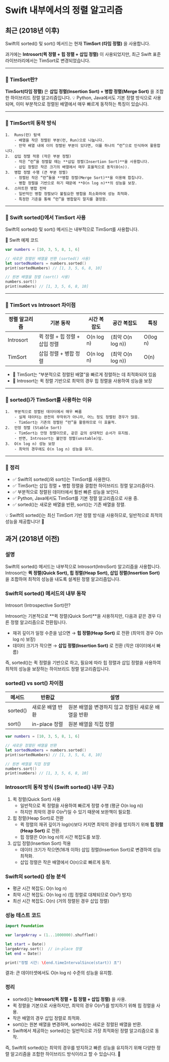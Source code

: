 # Swift 내부에서의 정렬 알고리즘
## 최근 (2018년 이후)
Swift의 sorted() 및 sort() 메서드는 현재 **TimSort (타임 정렬)** 을 사용합니다.

과거에는 **Introsort(퀵 정렬 + 힙 정렬 + 삽입 정렬)** 이 사용되었지만, 최근 Swift 표준 라이브러리에서는 TimSort로 변경되었습니다.

---

### 📌 TimSort란?

**TimSort(타임 정렬)** 은 **삽입 정렬(Insertion Sort) + 병합 정렬(Merge Sort)** 을 조합한 하이브리드 정렬 알고리즘입니다.
💡 Python, Java에서도 기본 정렬 방식으로 사용되며, 이미 부분적으로 정렬된 배열에서 매우 빠르게 동작하는 특징이 있습니다.

--- 

### 📌 TimSort의 동작 방식
	1.	Runs(런) 탐색
	    - 배열을 작은 정렬된 부분(런, Run)으로 나눕니다.
	    - 만약 배열 내에 이미 정렬된 부분이 있다면, 이를 하나의 “런”으로 인식하여 활용합니다.
	2.	삽입 정렬 적용 (작은 부분 정렬)
	    - 작은 “런”을 정렬할 때는 **삽입 정렬(Insertion Sort)**을 사용합니다.
	    - 삽입 정렬은 작은 크기의 배열에서 매우 효율적으로 동작(O(n)).
	3.	병합 정렬 수행 (큰 부분 정렬)
	    - 정렬된 작은 “런”들을 **병합 정렬(Merge Sort)**을 이용해 합칩니다.
	    - 병합 정렬을 기반으로 하기 때문에 **O(n log n)**의 성능을 보장.
	4.	스마트한 병합 전략
	    - 일반적인 병합 정렬보다 불필요한 병합을 최소화하여 성능 최적화.
	    - 특정한 기준을 통해 “런”을 병합할지 말지를 결정함.

---

### 📌 Swift sorted()에서 TimSort 사용

Swift의 sorted() 및 sort() 메서드는 내부적으로 TimSort를 사용합니다.

🚀 Swift 예제 코드
```swift
var numbers = [10, 3, 5, 8, 1, 6]

// 새로운 정렬된 배열을 반환 (sorted() 사용)
let sortedNumbers = numbers.sorted()
print(sortedNumbers) // [1, 3, 5, 6, 8, 10]

// 원본 배열을 정렬 (sort() 사용)
numbers.sort()
print(numbers) // [1, 3, 5, 6, 8, 10]
```

---

### 📌 TimSort vs Introsort 차이점

정렬 알고리즘 |	기본 동작 |	시간 복잡도 |	공간 복잡도 |	특징
-------|-------|-------|-------|-------
Introsort |	퀵 정렬 + 힙 정렬 + 삽입 정렬 |	O(n log n) | (최악 O(n log n)) |	O(log n)	|퀵 정렬 기반, 힙 정렬로 보완
TimSort |	삽입 정렬 + 병합 정렬 |	O(n log n) | (최악 O(n log n)) |	O(n) |	이미 정렬된 배열에서 빠름

- 🚀 TimSort는 “부분적으로 정렬된 배열”을 빠르게 정렬하는 데 최적화되어 있음
- 🚀 Introsort는 퀵 정렬 기반으로 최악의 경우 힙 정렬을 사용하여 성능을 보장

--- 

### 📌 sorted()가 TimSort를 사용하는 이유
	1.	부분적으로 정렬된 데이터에서 매우 빠름
	    - 실제 데이터는 완전히 무작위가 아니라, 어느 정도 정렬된 경우가 많음.
	    - TimSort는 기존의 정렬된 “런”을 활용하므로 더 효율적.
	2.	안정 정렬 (Stable Sort)
	    - TimSort는 안정 정렬이므로, 같은 값의 상대적인 순서가 유지됨.
	    - 반면, Introsort는 불안정 정렬(unstable)임.
	3.	O(n log n) 성능 보장
	    - 최악의 경우에도 O(n log n) 성능을 유지.

--- 

### 📌 정리
 - ✅ Swift의 sorted()와 sort()는 TimSort를 사용한다.
 - ✅ TimSort는 삽입 정렬 + 병합 정렬을 결합한 하이브리드 정렬 알고리즘이다.
 - ✅ 부분적으로 정렬된 데이터에서 훨씬 빠른 성능을 보인다.
 - ✅ Python, Java에서도 TimSort를 기본 정렬 알고리즘으로 사용 중.
 - ✅ sorted()는 새로운 배열을 반환, sort()는 기존 배열을 정렬.

💡 Swift의 sorted()는 최신 TimSort 기반 정렬 방식을 사용하므로, 일반적으로 최적의 성능을 제공합니다! 🚀


## 과거 (2018년 이전)

### 설명
Swift의 sorted() 메서드는 내부적으로 Introsort(IntroSort) 알고리즘을 사용합니다.
Introsort는 **퀵 정렬(Quick Sort), 힙 정렬(Heap Sort), 삽입 정렬(Insertion Sort)** 을 조합하여 최적의 성능을 내도록 설계된 정렬 알고리즘입니다.

### Swift의 sorted() 메서드의 내부 동작
Introsort (Introspective Sort)란?

Introsort는 기본적으로 **퀵 정렬(Quick Sort)**을 사용하지만, 다음과 같은 경우 다른 정렬 알고리즘으로 전환됩니다.
- 재귀 깊이가 일정 수준을 넘으면 → **힙 정렬(Heap Sort)** 로 전환 (최악의 경우 O(n log n) 보장)
- 데이터 크기가 작으면 → **삽입 정렬(Insertion Sort)** 로 전환 (작은 데이터에서 빠름)

즉, sorted()는 퀵 정렬을 기반으로 하고, 필요에 따라 힙 정렬과 삽입 정렬을 사용하여 최적의 성능을 보장하는 하이브리드 정렬 알고리즘입니다.

### sorted() vs sort() 차이점
메서드 |	반환값 |	설명
----|----|----
sorted() |	새로운 배열 반환 |	원본 배열을 변경하지 않고 정렬된 새로운 배열을 반환
sort() |	in-place 정렬 |	원본 배열을 직접 정렬

```swift
var numbers = [10, 3, 5, 8, 1, 6]

// 새로운 정렬된 배열을 반환
let sortedNumbers = numbers.sorted()
print(sortedNumbers) // [1, 3, 5, 6, 8, 10]

// 원본 배열을 직접 정렬
numbers.sort()
print(numbers) // [1, 3, 5, 6, 8, 10]
```

### Introsort의 동작 방식 (Swift sorted() 내부 구조)
1.	퀵 정렬(Quick Sort) 사용
    - 일반적으로 퀵 정렬을 사용하여 빠르게 정렬 수행 (평균 O(n log n))
    - 하지만 최악의 경우 O(n²)일 수 있기 때문에 보완책이 필요함.
2.	힙 정렬(Heap Sort)로 전환
    - 퀵 정렬의 재귀 깊이가 log(n)보다 커지면 최악의 경우를 방지하기 위해 **힙 정렬(Heap Sort)** 로 전환.
    - 힙 정렬은 O(n log n)의 시간 복잡도를 보장.
3.	삽입 정렬(Insertion Sort) 적용
    - 데이터 크기가 작으면(16개 이하) 삽입 정렬(Insertion Sort)로 변경하여 성능 최적화.
    - 삽입 정렬은 작은 배열에서 O(n)으로 빠르게 동작.

### Swift의 sorted() 성능 분석
 - 평균 시간 복잡도: O(n log n)
 - 최악 시간 복잡도: O(n log n) (힙 정렬로 대체되므로 O(n²) 방지)
 - 최선 시간 복잡도: O(n) (거의 정렬된 경우 삽입 정렬)

### 성능 테스트 코드
```swift
import Foundation

var largeArray = (1...1000000).shuffled()

let start = Date()
largeArray.sort()  // in-place 정렬
let end = Date()

print("정렬 시간: \(end.timeIntervalSince(start)) 초")
```
결과:
큰 데이터셋에서도 O(n log n) 수준의 성능을 유지함.

### 정리
- sorted()는 **Introsort(퀵 정렬 + 힙 정렬 + 삽입 정렬)** 을 사용.
- 퀵 정렬을 기본으로 사용하지만, 최악의 경우 O(n²)를 방지하기 위해 힙 정렬을 사용.
- 작은 배열의 경우 삽입 정렬로 최적화.
- sort()는 원본 배열을 변경하며, sorted()는 새로운 정렬된 배열을 반환.
- Swift에서 제공하는 sorted()는 일반적으로 가장 최적화된 정렬 알고리즘으로 동작.

즉, Swift의 sorted()는 최악의 경우를 방지하고 빠른 성능을 유지하기 위해 다양한 정렬 알고리즘을 조합한 하이브리드 방식이라고 할 수 있습니다. 🚀